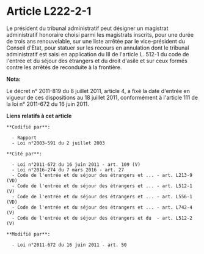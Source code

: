 # Article L222-2-1

Le président du tribunal administratif peut désigner un magistrat administratif honoraire choisi parmi les magistrats
inscrits, pour une durée de trois ans renouvelable, sur une liste arrêtée par le vice-président du Conseil d'Etat, pour
statuer sur les recours en annulation dont le tribunal administratif est saisi en application du III de l'article L. 512-1 du
code de l'entrée et du séjour des étrangers et du droit d'asile et sur ceux formés contre les arrêtés de reconduite à la
frontière.

**Nota:**

Le décret n° 2011-819 du 8 juillet 2011, article 4, a fixé la date d'entrée en vigueur de ces dispositions au 18 juillet
2011, conformément à l'article 111 de la loi n° 2011-672 du 16 juin 2011.

**Liens relatifs à cet article**

	**Codifié par**:

	  - Rapport
	  - Loi n°2003-591 du 2 juillet 2003

	**Cité par**:

	  - Loi n°2011-672 du 16 juin 2011 - art. 109 (V)
	  - Loi n°2016-274 du 7 mars 2016 - art. 27
	  - Code de l'entrée et du séjour des étrangers et ... - art. L213-9 (VD)
	  - Code de l'entrée et du séjour des étrangers et ... - art. L512-1 (V)
	  - Code de l'entrée et du séjour des étrangers et ... - art. L556-1 (VD)
	  - Code de l'entrée et du séjour des étrangers et ... - art. L742-4 (V)
	  - Code de l'entrée et du séjour des étrangers et du  - art. L512-2 (V)

	**Modifié par**:

	  - Loi n°2011-672 du 16 juin 2011 - art. 50
